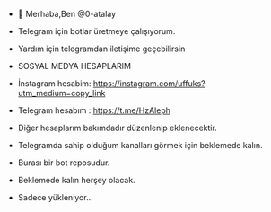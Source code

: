 - 👋 Merhaba,Ben @0-atalay
- Telegram için botlar üretmeye çalışıyorum.
- Yardım için telegramdan iletişime geçebilirsin

- SOSYAL MEDYA HESAPLARIM
- İnstagram hesabim: https://instagram.com/uffuks?utm_medium=copy_link
- Telegram hesabım : https://t.me/HzAleph
- Diğer hesaplarım bakımdadır düzenlenip eklenecektir.

- Telegramda sahip olduğum kanalları görmek için beklemede kalın.
- Burası bir bot reposudur.
- Beklemede kalın herşey olacak.
- Sadece yükleniyor...
<!---
0-Atalay/0-Atalay is a ✨ special ✨ repository because its `README.md` (this file) appears on your GitHub profile.
You can click the Preview link to take a look at your changes.
--->
